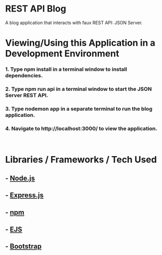 # REST API Blog
A blog application that interacts with faux REST API: JSON Server.
<br>

# Viewing/Using this Application in a Development Environment

### 1. Type __npm install__ in a terminal window to install dependencies.

### 2. Type __npm run api__ in a terminal window to start the JSON Server REST API.

### 3. Type __nodemon app__ in a separate terminal to run the blog application.

### 4. Navigate to __http://localhost:3000/__ to view the application.
<br>

# Libraries / Frameworks / Tech Used

## - [Node.js](https://nodejs.org/en/)
## - [Express.js](https://expressjs.com/)
## - [npm](https://www.npmjs.com/)
## - [EJS](https://mozilla.github.io/nunjucks/)
## - [Bootstrap](https://getbootstrap.com/)
